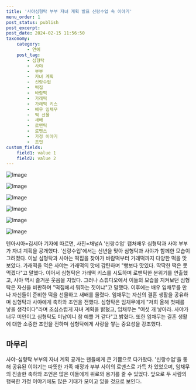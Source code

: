 ```yaml
---
title: '사야심형탁 부부 자녀 계획 발표 신랑수업 속 이야기'
menu_order: 1
post_status: publish
post_excerpt: 
post_date: 2024-02-15 11:56:50
taxonomy:
    category:
        - 연예
    post_tag:
        - 심형탁
        -  사야
        -  부부
        -  자녀 계획
        -  신랑수업
        -  떡집
        -  바람떡
        -  가래떡
        -  가래떡 키스
        -  배우 임채무
        -  떡 선물
        -  새배
        -  로맨틱
        -  로맨스
        -  가정 이야기
        -  조언
custom_fields:
    field1: value 1
    field2: value 2
---
```


![Image](https://mimgnews.pstatic.net/image/312/2024/02/15/0000649128_001_20240215074601491.jpg?type=w540)

![Image](https://ssl.pstatic.net/mimgnews/image/312/2024/02/15/0000649128_002_20240215074601514.jpg?type=w540)

![Image](https://mimgnews.pstatic.net/image/312/2024/02/15/0000649128_003_20240215074601539.jpg?type=w540)

![Image](https://ssl.pstatic.net/mimgnews/image/312/2024/02/15/0000649128_004_20240215074601572.jpg?type=w540)

![Image](https://mimgnews.pstatic.net/image/312/2024/02/15/0000649128_005_20240215074601599.jpg?type=w540)

![Image](https://ssl.pstatic.net/mimgnews/image/312/2024/02/15/0000649128_006_20240215074601643.jpg?type=w540)

텐아시아=김세아 기자에 따르면, 사진=채널A '신랑수업' 캡처배우 심형탁과 사야 부부가 자녀 계획을 공개했다. '신랑수업'에서는 신년을 맞아 심형탁과 사야가 함께한 모습이 그려졌다. 이날 심형탁과 사야는 떡집을 찾아가 바람떡부터 가래떡까지 다양한 떡을 맛보았다. 가래떡을 먹은 사야는 가래떡의 맛에 감탄하며 "빵보다 맛있다. 딱딱한 떡은 못 먹겠다"고 말했다.
이어서 심형탁은 가래떡 키스를 시도하며 로맨틱한 분위기를 연출했고, 사야 역시 즐거운 웃음을 지었다. 그러나 스튜디오에서 이들의 모습을 지켜보던 심형탁은 자신을 비판하며 "떡집에서 뭐하는 짓이냐"고 말했다. 이후에는 배우 임채무를 만나 자신들이 준비한 떡을 선물하고 새배를 올렸다. 임채무는 자신의 결혼 생활을 공유하며 심형탁과 사야에게 축하와 조언을 전했다.
심형탁은 임채무에게 "저희 올해 첫째를 낳을 생각이다"라며 조심스럽게 자녀 계획을 밝혔고, 임채무는 "여섯 개 낳아라. 사야가 너무 미인이고 심형탁도 미남이니 참 예쁠 거 같다"고 밝혔다. 또한 임채무는 결혼 생활에 대한 소중한 조언을 전하며 심형탁에게 사랑을 쌓는 중요성을 강조했다.
## 마무리
사야-심형탁 부부의 자녀 계획 공개는 팬들에게 큰 기쁨으로 다가왔다. '신랑수업'을 통해 공유된 이야기는 따뜻한 가족 애정과 부부 사이의 로맨스로 가득 차 있었으며, 임채무의 진솔한 축하와 조언은 많은 이들에게 위로와 용기를 줄 수 있었다. 앞으로 두 사람의 행복한 가정 이야기에도 많은 기대가 모이고 있을 것으로 보인다.
